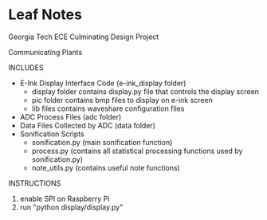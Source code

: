 # Leaf Notes
Georgia Tech ECE Culminating Design Project

Communicating Plants

INCLUDES
- E-Ink Display Interface Code (e-ink_display folder)
  - display folder contains display.py file that controls the display screen
  - pic folder contains bmp files to display on e-ink screen
  - lib files contains waveshare configuration files
- ADC Process Files (adc folder)
- Data Files Collected by ADC (data folder)
- Sonification Scripts
  - sonification.py (main sonification function)
  - process.py (contains all statistical processing functions
  used by sonification.py)
  - note_utils.py (contains useful note functions)


INSTRUCTIONS
1. enable SPI on Raspberry Pi
2. run "python display/display.py"
